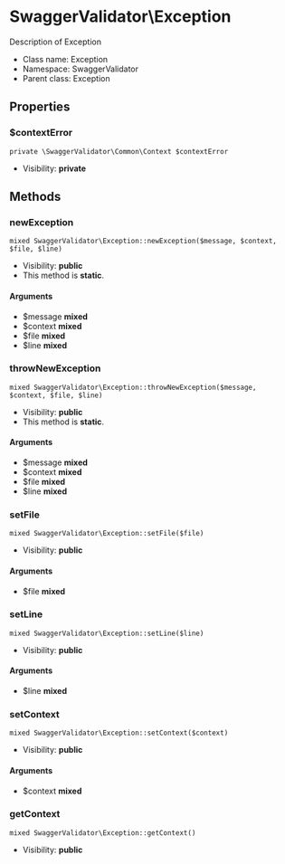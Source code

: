 SwaggerValidator\Exception
===============

Description of Exception




* Class name: Exception
* Namespace: SwaggerValidator
* Parent class: Exception





Properties
----------


### $contextError

    private \SwaggerValidator\Common\Context $contextError





* Visibility: **private**


Methods
-------


### newException

    mixed SwaggerValidator\Exception::newException($message, $context, $file, $line)





* Visibility: **public**
* This method is **static**.


#### Arguments
* $message **mixed**
* $context **mixed**
* $file **mixed**
* $line **mixed**



### throwNewException

    mixed SwaggerValidator\Exception::throwNewException($message, $context, $file, $line)





* Visibility: **public**
* This method is **static**.


#### Arguments
* $message **mixed**
* $context **mixed**
* $file **mixed**
* $line **mixed**



### setFile

    mixed SwaggerValidator\Exception::setFile($file)





* Visibility: **public**


#### Arguments
* $file **mixed**



### setLine

    mixed SwaggerValidator\Exception::setLine($line)





* Visibility: **public**


#### Arguments
* $line **mixed**



### setContext

    mixed SwaggerValidator\Exception::setContext($context)





* Visibility: **public**


#### Arguments
* $context **mixed**



### getContext

    mixed SwaggerValidator\Exception::getContext()





* Visibility: **public**



